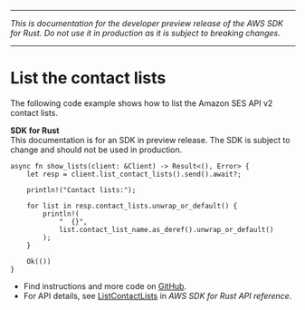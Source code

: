 --------

 *This is documentation for the developer preview release of the AWS SDK for Rust\. Do not use it in production as it is subject to breaking changes\.* 

--------

# List the contact lists<a name="sesv2_ListContactLists_rust_topic"></a>

The following code example shows how to list the Amazon SES API v2 contact lists\.

**SDK for Rust**  
This documentation is for an SDK in preview release\. The SDK is subject to change and should not be used in production\.
  

```
async fn show_lists(client: &Client) -> Result<(), Error> {
    let resp = client.list_contact_lists().send().await?;

    println!("Contact lists:");

    for list in resp.contact_lists.unwrap_or_default() {
        println!(
            "  {}",
            list.contact_list_name.as_deref().unwrap_or_default()
        );
    }

    Ok(())
}
```
+  Find instructions and more code on [GitHub](https://github.com/awsdocs/aws-doc-sdk-examples/tree/main/rust_dev_preview/ses#code-examples)\. 
+  For API details, see [ListContactLists](https://awslabs.github.io/aws-sdk-rust/) in *AWS SDK for Rust API reference*\. 